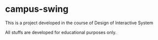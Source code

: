 campus-swing
============
This is a project developed in the course of Design of Interactive System

All stuffs are developed for educational purposes only.
